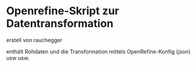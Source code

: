 # Openrefine-Skript zur Datentransformation

erstell von rauchegger

enthält Rohdaten und die Transformation mittels OpenRefine-Konfig (json)
usw usw.
